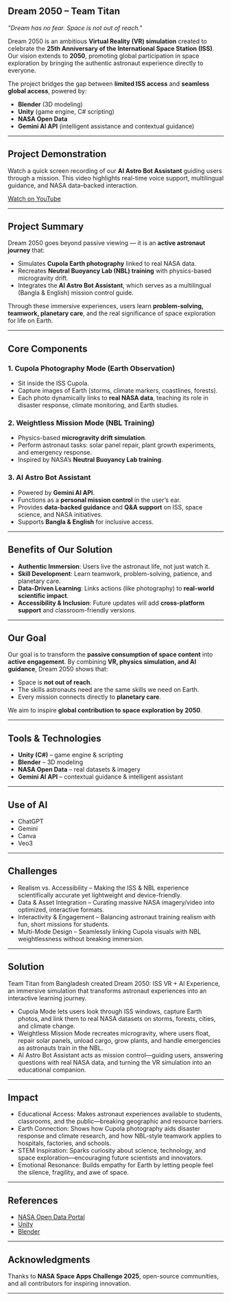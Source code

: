 ## Dream 2050 – Team Titan

*"Dream has no fear. Space is not out of reach."*

Dream 2050 is an ambitious **Virtual Reality (VR) simulation** created to celebrate the **25th Anniversary of the International Space Station (ISS)**.
Our vision extends to **2050**, promoting global participation in space exploration by bringing the authentic astronaut experience directly to everyone.

The project bridges the gap between **limited ISS access** and **seamless global access**, powered by:

* **Blender** (3D modeling)
* **Unity** (game engine, C# scripting)
* **NASA Open Data**
* **Gemini AI API** (intelligent assistance and contextual guidance)

---

## Project Demonstration
Watch a quick screen recording of our **AI Astro Bot Assistant** guiding users through a mission.
This video highlights real-time voice support, multilingual guidance, and NASA data–backed interaction.

[Watch on YouTube](https://youtu.be/jWjH_fgH-UA?si=-G1NtQi7OCT6Zw5t)


---

## Project Summary

Dream 2050 goes beyond passive viewing — it is an **active astronaut journey** that:

* Simulates **Cupola Earth photography** linked to real NASA data.
* Recreates **Neutral Buoyancy Lab (NBL) training** with physics-based microgravity drift.
* Integrates the **AI Astro Bot Assistant**, which serves as a multilingual (Bangla & English) mission control guide.

Through these immersive experiences, users learn **problem-solving, teamwork, planetary care**, and the real significance of space exploration for life on Earth.

---

## Core Components

### 1. Cupola Photography Mode (Earth Observation)

* Sit inside the ISS Cupola.
* Capture images of Earth (storms, climate markers, coastlines, forests).
* Each photo dynamically links to **real NASA data**, teaching its role in disaster response, climate monitoring, and Earth studies.

### 2. Weightless Mission Mode (NBL Training)

* Physics-based **microgravity drift simulation**.
* Perform astronaut tasks: solar panel repair, plant growth experiments, and emergency response.
* Inspired by NASA’s **Neutral Buoyancy Lab training**.

### 3. AI Astro Bot Assistant

* Powered by **Gemini AI API**.
* Functions as a **personal mission control** in the user’s ear.
* Provides **data-backed guidance** and **Q&A support** on ISS, space science, and NASA initiatives.
* Supports **Bangla & English** for inclusive access.

---

## Benefits of Our Solution

* **Authentic Immersion**: Users live the astronaut life, not just watch it.
* **Skill Development**: Learn teamwork, problem-solving, patience, and planetary care.
* **Data-Driven Learning**: Links actions (like photography) to **real-world scientific impact**.
* **Accessibility & Inclusion**: Future updates will add **cross-platform support** and classroom-friendly versions.

---

## Our Goal

Our goal is to transform the **passive consumption of space content** into **active engagement**.
By combining **VR, physics simulation, and AI guidance**, Dream 2050 shows that:

* Space is **not out of reach**.
* The skills astronauts need are the same skills we need on Earth.
* Every mission connects directly to **planetary care**.

We aim to inspire **global contribution to space exploration by 2050**.

---

## Tools & Technologies

* **Unity (C#)** – game engine & scripting
* **Blender** – 3D modeling
* **NASA Open Data** – real datasets & imagery
* **Gemini AI API** – contextual guidance & intelligent assistant

---

## Use of AI

* ChatGPT
* Gemini
* Canva
* Veo3

---

## Challenges

* Realism vs. Accessibility – Making the ISS & NBL experience scientifically accurate yet lightweight and device-friendly.
* Data & Asset Integration – Curating massive NASA imagery/video into optimized, interactive formats.
* Interactivity & Engagement – Balancing astronaut training realism with fun, short missions for students.
* Multi-Mode Design – Seamlessly linking Cupola visuals with NBL weightlessness without breaking immersion.

---

## Solution

Team Titan from Bangladesh created Dream 2050: ISS VR + AI Experience, an immersive simulation that transforms astronaut experiences into an interactive learning journey.

* Cupola Mode lets users look through ISS windows, capture Earth photos, and link them to real NASA datasets on storms, forests, cities, and climate change.
* Weightless Mission Mode recreates microgravity, where users float, repair solar panels, unload cargo, grow plants, and handle emergencies as astronauts train in the NBL.
* AI Astro Bot Assistant acts as mission control—guiding users, answering questions with real NASA data, and turning the VR simulation into an educational companion.


---

## Impact

* Educational Access: Makes astronaut experiences available to students, classrooms, and the public—breaking geographic and resource barriers.
* Earth Connection: Shows how Cupola photography aids disaster response and climate research, and how NBL-style teamwork applies to hospitals, factories, and schools.
* STEM Inspiration: Sparks curiosity about science, technology, and space exploration—encouraging future scientists and innovators.
* Emotional Resonance: Builds empathy for Earth by letting people feel the silence, fragility, and awe of space.
---


## References

* [NASA Open Data Portal](https://data.nasa.gov/)
* [Unity](https://unity.com/)
* [Blender](https://www.blender.org/)

---

## Acknowledgments

Thanks to **NASA Space Apps Challenge 2025**, open-source communities, and all contributors for inspiring innovation.

---

